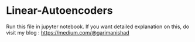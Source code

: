 # Linear-Autoencoders

Run this file in jupyter notebook.
If you want detailed explanation on this, do visit my blog : https://medium.com/@garimanishad
